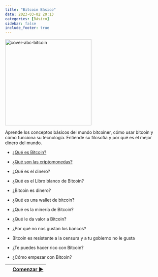 ```yaml
---
title: "Bitcoin Básico"
date: 2023-03-02 20:13
categories: [Básico]
sidebar: false 
include_footer: true
---
```


<img src="/static/images/illustrations/Imagen-ABC-2.pnghu/" alt="cover-abc-bitcoin" width="280px">

Aprende los conceptos básicos del mundo bitcoiner, cómo usar bitcoin y cómo funciona su tecnología. Entiende su filosofía y por qué es el mejor dinero del mundo.

* [¿Qué es Bitcoin?](/basic/que-es-bitcoin/)

* [¿Qué son las criptomonedas?](/basic/que-son-las-criptomonedas/)

* ¿Qué es el dinero?

* ¿Qué es el Libro blanco de Bitcoin?

* ¿Bitcoin es dinero?

* ¿Qué es una wallet de bitcoin?

* ¿Qué es la minería de Bitcoin?

* ¿Qué le da valor a Bitcoin?

* ¿Por qué no nos gustan los bancos?

* Bitcoin es resistente a la censura y a tu gobierno no le gusta

* ¿Te puedes hacer rico con Bitcoin?

* ¿Cómo empezar con Bitcoin?

|   | [Comenzar ▶](/basic/que-es-bitcoin/) |
| :------------- | --------------: |
